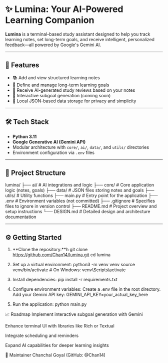 # ✨ Lumina: Your AI-Powered Learning Companion

**Lumina** is a terminal-based study assistant designed to help you track learning notes, set long-term goals, and receive intelligent, personalized feedback—all powered by Google's Gemini AI.

---

## 🚀 Features

- 📚 Add and view structured learning notes
- 🎯 Define and manage long-term learning goals
- 🧠 Receive AI-generated study reviews based on your notes
- 🤖 Interactive subgoal generation (coming soon)
- 💾 Local JSON-based data storage for privacy and simplicity

---

## 🛠️ Tech Stack

- **Python 3.11**
- **Google Generative AI (Gemini API)**
- Modular architecture with `core/`, `ai/`, `data/`, and `utils/` directories
- Environment configuration via `.env` files

---

## 📂 Project Structure

lumina/
├── ai/ # AI integrations and logic
├── core/ # Core application logic (notes, goals)
├── data/ # JSON files storing notes and goals
├── utils/ # Utility functions
├── main.py # Entry point for the application
├── .env # Environment variables (not committed)
├── .gitignore # Specifies files to ignore in version control
├── README.md # Project overview and setup instructions
└── DESIGN.md # Detailed design and architecture documentation

---

## ⚙️ Getting Started

1. **Clone the repository:**h
   git clone https://github.com/Chan14/lumina.git
   cd lumina

2. Set up a virtual environment:
   python3 -m venv venv
   source venv/bin/activate # On Windows: venv\Scripts\activate

3. Install dependencies:
   pip install -r requirements.txt

4. Configure environment variables:
   Create a .env file in the root directory.
   Add your Gemini API key:
   GEMINI_API_KEY=your_actual_key_here

5. Run the application:
   python main.py

📈 Roadmap
Implement interactive subgoal generation with Gemini

Enhance terminal UI with libraries like Rich or Textual

Integrate scheduling and reminders

Expand AI capabilities for deeper learning insights

👤 Maintainer
Chanchal Goyal (GitHub: @Chan14)
